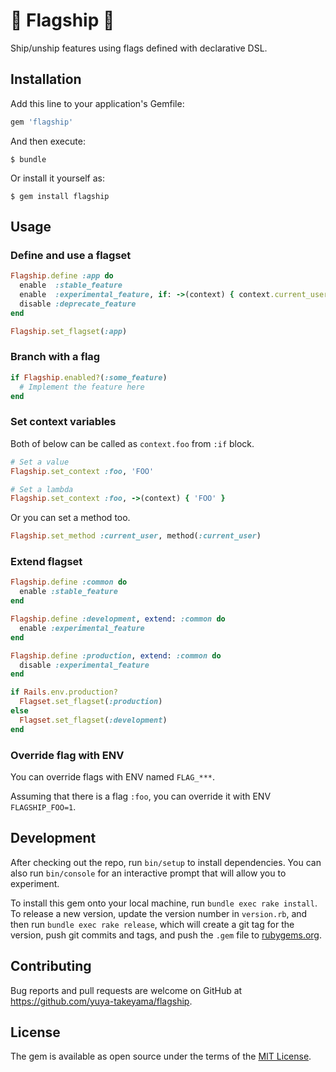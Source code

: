 # :flags: Flagship :ship:

Ship/unship features using flags defined with declarative DSL.

## Installation

Add this line to your application's Gemfile:

```ruby
gem 'flagship'
```

And then execute:

    $ bundle

Or install it yourself as:

    $ gem install flagship

## Usage

### Define and use a flagset

```rb
Flagship.define :app do
  enable  :stable_feature
  enable  :experimental_feature, if: ->(context) { context.current_user.staff? }
  disable :deprecate_feature
end

Flagship.set_flagset(:app)
```

### Branch with a flag

```rb
if Flagship.enabled?(:some_feature)
  # Implement the feature here
end
```

### Set context variables

Both of below can be called as `context.foo` from `:if` block.

```rb
# Set a value
Flagship.set_context :foo, 'FOO'

# Set a lambda
Flagship.set_context :foo, ->(context) { 'FOO' }
```

Or you can set a method too.

```rb
Flagship.set_method :current_user, method(:current_user)
```

### Extend flagset

```rb
Flagship.define :common do
  enable :stable_feature
end

Flagship.define :development, extend: :common do
  enable :experimental_feature
end

Flagship.define :production, extend: :common do
  disable :experimental_feature
end

if Rails.env.production?
  Flagset.set_flagset(:production)
else
  Flagset.set_flagset(:development)
end
```

### Override flag with ENV

You can override flags with ENV named `FLAG_***`.

Assuming that there is a flag `:foo`, you can override it with ENV `FLAGSHIP_FOO=1`.

## Development

After checking out the repo, run `bin/setup` to install dependencies. You can also run `bin/console` for an interactive prompt that will allow you to experiment.

To install this gem onto your local machine, run `bundle exec rake install`. To release a new version, update the version number in `version.rb`, and then run `bundle exec rake release`, which will create a git tag for the version, push git commits and tags, and push the `.gem` file to [rubygems.org](https://rubygems.org).

## Contributing

Bug reports and pull requests are welcome on GitHub at https://github.com/yuya-takeyama/flagship.


## License

The gem is available as open source under the terms of the [MIT License](http://opensource.org/licenses/MIT).
